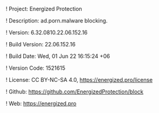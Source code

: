 ! Project: Energized Protection

! Description: ad.porn.malware blocking.

! Version: 6.32.0810.22.06.152.16

! Build Version: 22.06.152.16

! Build Date: Wed, 01 Jun 22 16:15:24 +06

! Version Code: 1521615

! License: CC BY-NC-SA 4.0, https://energized.pro/license

! Github: https://github.com/EnergizedProtection/block

! Web: https://energized.pro
